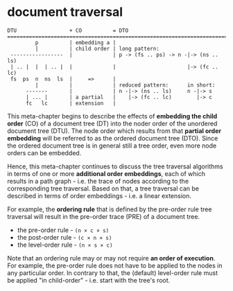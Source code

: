 
# document traversal

```
DTU                 + CO          = DTO
========================================================================
         p          | embedding a |
         |          | child order | long pattern:
 -----------------  |             | p -> (fs .. ps) -> n -|-> (ns .. ls)
 | .. |  |  | .. |  |             |                       |-> (fc .. lc)
 fs  ps  n  ns  ls  |     =>      |
         |          |             | reduced pattern:      in short:
      -------       |             | n -|-> (ns .. ls)     n -|-> s
      | ... |       | a partial   |    |-> (fc .. lc)        |-> c
      fc   lc       | extension   |
```

This meta-chapter begins to describe the effects of **embedding the child order**
(CO) of a document tree (DT) into the noder order of the unordered document tree
(DTU). The node order which results from that **partial order embedding** will
be referred to as the ordered document tree (DTO). Since the ordered document
tree is in general still a tree order, even more node orders can be embedded.

Hence, this meta-chapter continues to discuss the tree traversal algorithms in
terms of one or more **additional order embeddings**, each of which results in
a path graph - i.e. the trace of nodes according to the corresponding tree
traversal. Based on that, a tree traversal can be described in terms of order
embeddings - i.e. a linear extension.

For example, the **ordering rule** that is defined by the pre-order rule tree
traversal will result in the pre-order trace (PRE) of a document tree.

* the pre-order rule - `(n × c × s)`
* the post-order rule - `(c × n × s)`
* the level-order rule - `(n × s × c)`

Note that an ordering rule may or may not require **an order of execution**.
For example, the pre-order rule does not have to be applied to the nodes in
any particular order. In contrary to that, the (default) level-order rule
must be applied "in child-order" - i.e. start with the tree's root.

